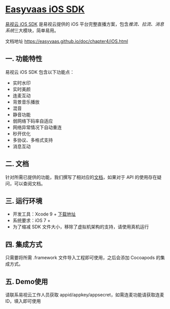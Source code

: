 # [Easyvaas iOS SDK](https://github.com/easyvaas/sdk_demo_iOS)

[易视云 iOS SDK][libeasyvaasios] 是易视云提供的 iOS 平台完整直播方案，包含*推流、拉流、消息系统*三大模块，简单易用。

文档地址 https://easyvaas.github.io/doc/chapter4/iOS.html

## 一. 功能特性
易视云 iOS SDK 包含以下功能点：

* 实时水印
* 实时美颜
* 连麦互动
* 背景音乐播放
* 混音
* 静音功能
* 弱网络下码率自适应
* 网络异常情况下自动重连
* 秒开优化
* 多协议、多格式支持
* 消息互动

## 二. 文档
针对所需已提供的功能，我们撰写了相对应的[文档](https://easyvaas.github.io/doc/chapter4/iOS.html)，如果对于 API 的使用存在疑问，可以查阅文档。

## 三. 运行环境
* 开发工具：Xcode 9 + [下载地址](https://itunes.apple.com/us/app/xcode/id497799835?ls=1&mt=12)
* 系统要求：iOS 7 +
* 为了缩减 SDK 文件大小，移除了虚拟机架构的支持，请使用真机运行

## 四. 集成方式
只需要将所需 .framework 文件导入工程即可使用，之后会添加 Cocoapods 的集成方式。

## 五. Demo使用
请联系易视云工作人员获取 appid/appkey/appsecret，如需连麦功能请获取连麦ID，填入即可使用


[libeasyvaasios]:https://github.com/easyvaas/sdk_demo_iOS

